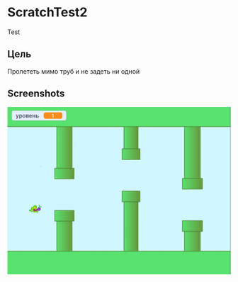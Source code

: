 # ScratchTest2
Test

## Цель
Пролететь мимо труб и не задеть ни одной

## Screenshots
![Title screen](Screenshot.JPG)
